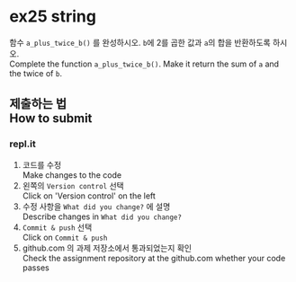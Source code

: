 # ex25 string

함수 `a_plus_twice_b()` 를 완성하시오. `b`에 2를 곱한 값과 `a`의 합을 반환하도록 하시오.<br>
Complete the function `a_plus_twice_b()`.  Make it return the sum of `a` and the twice of `b`.


## 제출하는 법<br>How to submit

### repl.it

1. 코드를 수정<br>Make changes to the code
2. 왼쪽의 `Version control` 선택<br>Click on 'Version control' on the left
3. 수정 사항을 `What did you change?` 에 설명<br>Describe changes in `What did you change?`
4. `Commit & push` 선택<br>Click on `Commit & push`
5. github.com 의 과제 저장소에서 통과되었는지 확인<br>Check the assignment repository at the github.com whether your code passes
